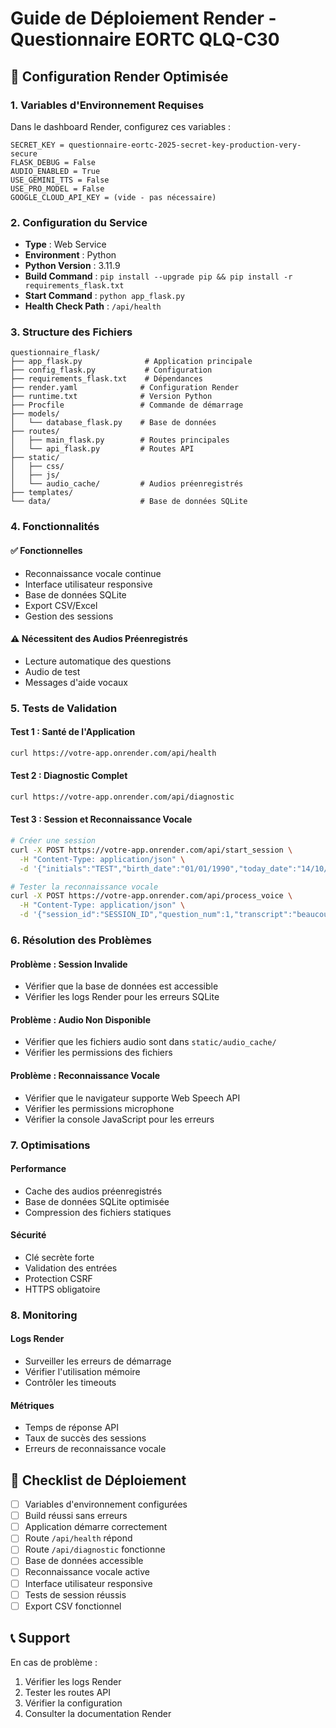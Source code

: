 # Guide de Déploiement Render - Questionnaire EORTC QLQ-C30

## 🚀 Configuration Render Optimisée

### 1. **Variables d'Environnement Requises**

Dans le dashboard Render, configurez ces variables :

```
SECRET_KEY = questionnaire-eortc-2025-secret-key-production-very-secure
FLASK_DEBUG = False
AUDIO_ENABLED = True
USE_GEMINI_TTS = False
USE_PRO_MODEL = False
GOOGLE_CLOUD_API_KEY = (vide - pas nécessaire)
```

### 2. **Configuration du Service**

- **Type** : Web Service
- **Environment** : Python
- **Python Version** : 3.11.9
- **Build Command** : `pip install --upgrade pip && pip install -r requirements_flask.txt`
- **Start Command** : `python app_flask.py`
- **Health Check Path** : `/api/health`

### 3. **Structure des Fichiers**

```
questionnaire_flask/
├── app_flask.py              # Application principale
├── config_flask.py           # Configuration
├── requirements_flask.txt    # Dépendances
├── render.yaml              # Configuration Render
├── runtime.txt              # Version Python
├── Procfile                 # Commande de démarrage
├── models/
│   └── database_flask.py    # Base de données
├── routes/
│   ├── main_flask.py        # Routes principales
│   └── api_flask.py         # Routes API
├── static/
│   ├── css/
│   ├── js/
│   └── audio_cache/         # Audios préenregistrés
├── templates/
└── data/                    # Base de données SQLite
```

### 4. **Fonctionnalités**

#### ✅ **Fonctionnelles**
- Reconnaissance vocale continue
- Interface utilisateur responsive
- Base de données SQLite
- Export CSV/Excel
- Gestion des sessions

#### ⚠️ **Nécessitent des Audios Préenregistrés**
- Lecture automatique des questions
- Audio de test
- Messages d'aide vocaux

### 5. **Tests de Validation**

#### **Test 1 : Santé de l'Application**
```bash
curl https://votre-app.onrender.com/api/health
```

#### **Test 2 : Diagnostic Complet**
```bash
curl https://votre-app.onrender.com/api/diagnostic
```

#### **Test 3 : Session et Reconnaissance Vocale**
```bash
# Créer une session
curl -X POST https://votre-app.onrender.com/api/start_session \
  -H "Content-Type: application/json" \
  -d '{"initials":"TEST","birth_date":"01/01/1990","today_date":"14/10/2025","audio_enabled":true,"mode":"Continu (Web Speech)"}'

# Tester la reconnaissance vocale
curl -X POST https://votre-app.onrender.com/api/process_voice \
  -H "Content-Type: application/json" \
  -d '{"session_id":"SESSION_ID","question_num":1,"transcript":"beaucoup"}'
```

### 6. **Résolution des Problèmes**

#### **Problème : Session Invalide**
- Vérifier que la base de données est accessible
- Vérifier les logs Render pour les erreurs SQLite

#### **Problème : Audio Non Disponible**
- Vérifier que les fichiers audio sont dans `static/audio_cache/`
- Vérifier les permissions des fichiers

#### **Problème : Reconnaissance Vocale**
- Vérifier que le navigateur supporte Web Speech API
- Vérifier les permissions microphone
- Vérifier la console JavaScript pour les erreurs

### 7. **Optimisations**

#### **Performance**
- Cache des audios préenregistrés
- Base de données SQLite optimisée
- Compression des fichiers statiques

#### **Sécurité**
- Clé secrète forte
- Validation des entrées
- Protection CSRF
- HTTPS obligatoire

### 8. **Monitoring**

#### **Logs Render**
- Surveiller les erreurs de démarrage
- Vérifier l'utilisation mémoire
- Contrôler les timeouts

#### **Métriques**
- Temps de réponse API
- Taux de succès des sessions
- Erreurs de reconnaissance vocale

## 🎯 **Checklist de Déploiement**

- [ ] Variables d'environnement configurées
- [ ] Build réussi sans erreurs
- [ ] Application démarre correctement
- [ ] Route `/api/health` répond
- [ ] Route `/api/diagnostic` fonctionne
- [ ] Base de données accessible
- [ ] Reconnaissance vocale active
- [ ] Interface utilisateur responsive
- [ ] Tests de session réussis
- [ ] Export CSV fonctionnel

## 📞 **Support**

En cas de problème :
1. Vérifier les logs Render
2. Tester les routes API
3. Vérifier la configuration
4. Consulter la documentation Render
